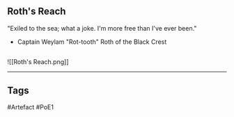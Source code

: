 ## Roth's Reach
"Exiled to the sea; what a joke.
I'm more free than I've ever been."
- Captain Weylam "Rot-tooth" Roth of the Black Crest
##
![[Roth's Reach.png]]

---
## Tags
#Artefact
#PoE1